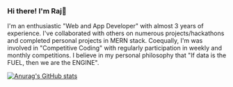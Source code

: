 ### Hi there! I'm Raj👋

I'm an enthusiastic "Web and App Developer" with almost 3 years of experience. I've collaborated with others on numerous projects/hackathons and completed personal projects in MERN stack.
Coequally, I'm was involved in "Competitive Coding" with regularly participation in weekly and monthly competitions.
I believe in my personal philosophy that "If data is the FUEL, then we are the ENGINE".

[![Anurag's GitHub stats](https://github-readme-stats.vercel.app/api?username=rajshukla-github)](https://github.com/anuraghazra/github-readme-stats)
